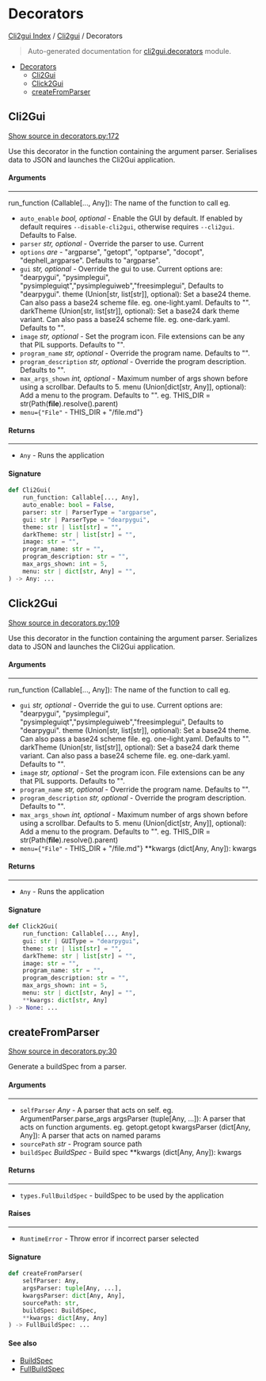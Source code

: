 # Decorators

[Cli2gui Index](../README.md#cli2gui-index) / [Cli2gui](./index.md#cli2gui) / Decorators

> Auto-generated documentation for [cli2gui.decorators](../../../cli2gui/decorators.py) module.

- [Decorators](#decorators)
  - [Cli2Gui](#cli2gui)
  - [Click2Gui](#click2gui)
  - [createFromParser](#createfromparser)

## Cli2Gui

[Show source in decorators.py:172](../../../cli2gui/decorators.py#L172)

Use this decorator in the function containing the argument parser.
Serialises data to JSON and launches the Cli2Gui application.

#### Arguments

----
 run_function (Callable[..., Any]): The name of the function to call eg.
 - `auto_enable` *bool, optional* - Enable the GUI by default. If enabled by
 default requires `--disable-cli2gui`, otherwise requires `--cli2gui`.
 Defaults to False.
 - `parser` *str, optional* - Override the parser to use. Current
 - `options` *are* - "argparse", "getopt", "optparse", "docopt",
 "dephell_argparse". Defaults to "argparse".
 - `gui` *str, optional* - Override the gui to use. Current options are:
 "dearpygui", "pysimplegui", "pysimpleguiqt","pysimpleguiweb","freesimplegui",
 Defaults to "dearpygui".
 theme (Union[str, list[str]], optional): Set a base24 theme. Can
 also pass a base24 scheme file. eg. one-light.yaml. Defaults to "".
 darkTheme (Union[str, list[str]], optional): Set a base24 dark
 theme variant. Can also pass a base24 scheme file. eg. one-dark.yaml.
 Defaults to "".
 - `image` *str, optional* - Set the program icon. File
 extensions can be any that PIL supports. Defaults to "".
 - `program_name` *str, optional* - Override the program name.
 Defaults to "".
 - `program_description` *str, optional* - Override the program
 description. Defaults to "".
 - `max_args_shown` *int, optional* - Maximum number of args shown before
 using a scrollbar. Defaults to 5.
 menu (Union[dict[str, Any]], optional): Add a menu to the program.
 Defaults to "". eg. THIS_DIR = str(Path(__file__).resolve().parent)
 - `menu={"File"` - THIS_DIR + "/file.md"}

#### Returns

-------
 - `Any` - Runs the application

#### Signature

```python
def Cli2Gui(
    run_function: Callable[..., Any],
    auto_enable: bool = False,
    parser: str | ParserType = "argparse",
    gui: str | ParserType = "dearpygui",
    theme: str | list[str] = "",
    darkTheme: str | list[str] = "",
    image: str = "",
    program_name: str = "",
    program_description: str = "",
    max_args_shown: int = 5,
    menu: str | dict[str, Any] = "",
) -> Any: ...
```



## Click2Gui

[Show source in decorators.py:109](../../../cli2gui/decorators.py#L109)

Use this decorator in the function containing the argument parser.
Serializes data to JSON and launches the Cli2Gui application.

#### Arguments

----
 run_function (Callable[..., Any]): The name of the function to call eg.
 - `gui` *str, optional* - Override the gui to use. Current options are:
 "dearpygui", "pysimplegui", "pysimpleguiqt","pysimpleguiweb","freesimplegui",
 Defaults to "dearpygui".
 theme (Union[str, list[str]], optional): Set a base24 theme. Can
 also pass a base24 scheme file. eg. one-light.yaml. Defaults to "".
 darkTheme (Union[str, list[str]], optional): Set a base24 dark
 theme variant. Can also pass a base24 scheme file. eg. one-dark.yaml.
 Defaults to "".
 - `image` *str, optional* - Set the program icon. File
 extensions can be any that PIL supports. Defaults to "".
 - `program_name` *str, optional* - Override the program name.
 Defaults to "".
 - `program_description` *str, optional* - Override the program
 description. Defaults to "".
 - `max_args_shown` *int, optional* - Maximum number of args shown before
 using a scrollbar. Defaults to 5.
 menu (Union[dict[str, Any]], optional): Add a menu to the program.
 Defaults to "". eg. THIS_DIR = str(Path(__file__).resolve().parent)
 - `menu={"File"` - THIS_DIR + "/file.md"}
 **kwargs (dict[Any, Any]): kwargs

#### Returns

-------
 - `Any` - Runs the application

#### Signature

```python
def Click2Gui(
    run_function: Callable[..., Any],
    gui: str | GUIType = "dearpygui",
    theme: str | list[str] = "",
    darkTheme: str | list[str] = "",
    image: str = "",
    program_name: str = "",
    program_description: str = "",
    max_args_shown: int = 5,
    menu: str | dict[str, Any] = "",
    **kwargs: dict[str, Any]
) -> None: ...
```



## createFromParser

[Show source in decorators.py:30](../../../cli2gui/decorators.py#L30)

Generate a buildSpec from a parser.

#### Arguments

----
 - `selfParser` *Any* - A parser that acts on self. eg. ArgumentParser.parse_args
 argsParser (tuple[Any, ...]): A parser that acts on function
 arguments. eg. getopt.getopt
 kwargsParser (dict[Any, Any]): A parser that acts on named params
 - `sourcePath` *str* - Program source path
 - `buildSpec` *BuildSpec* - Build spec
 **kwargs (dict[Any, Any]): kwargs

#### Returns

-------
 - `types.FullBuildSpec` - buildSpec to be used by the application

#### Raises

------
 - `RuntimeError` - Throw error if incorrect parser selected

#### Signature

```python
def createFromParser(
    selfParser: Any,
    argsParser: tuple[Any, ...],
    kwargsParser: dict[Any, Any],
    sourcePath: str,
    buildSpec: BuildSpec,
    **kwargs: dict[Any, Any]
) -> FullBuildSpec: ...
```

#### See also

- [BuildSpec](./types.md#buildspec)
- [FullBuildSpec](./types.md#fullbuildspec)